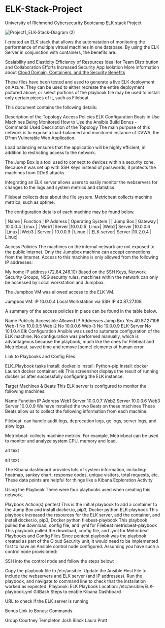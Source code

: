 # ELK-Stack-Project
University of RIchmond Cybersecurity Bootcamp ELK stack Project

![Project1_ELK-Stack-Diagram (2)](https://user-images.githubusercontent.com/86531330/135138057-96071aa4-23d6-4e23-bf85-5014dcf51638.jpg)


I created an ELK stack that allows the automatation of monitoring the performance of multiple virtual machines in one database. By using the ELK Server in conjunction with containers, the benefits are:

Scalability and Elasticity
Efficiency of Resources
Ideal for Team Distribution and Collaboration Efforts
Increased Security
App Isolation
More information about [Cloud Domain, Containers, and the Security Benefits](https://github.com/cltempleton1127/ELK-Stack-Project/blob/main/Additional%20Resources/Interview%20Question%20about%20Containers.md)

These files have been tested and used to generate a live ELK deployment on Azure. They can be used to either recreate the entire deployment pictured above, or select portions of the playbook file may be used to install only certain pieces of it, such as Filebeat.

This document contains the following details:

Description of the Topology
Access Policies
ELK Configuration
Beats in Use
Machines Being Monitored
How to Use the Ansible Build
Bonus - Commands Used
Description of the Topology
The main purpose of this network is to expose a load-balanced and monitored instance of DVWA, the D*mn Vulnerable Web Application.

Load balancing ensures that the application will be highly efficient, in addition to restricting access to the network.

The Jump Box is a tool used to connect to devices within a security zone. Because it was set up with SSH Keys instead of passwords, it protects the machines from DDoS attacks.

Integrating an ELK server allows users to easily monitor the webservers for changes to the logs and system metrics and statistics.

Filebeat collects data about the file system. Metricbeat collects machine metrics, such as uptime.

The configuration details of each machine may be found below.

| Name | Function |	IP Address | Operating System |
| Jump Box |	Gateway	| 10.0.0.4 |Linux |
| Web1	 |Server	|10.0.0.5|	Linux|
|Web2|	Server	|10.0.0.6	|Linux|
|Web3 | Server |  10.0.0.9 | Linux |
| ELK-server|	Server	|10.2.0.4	| Linux|

Access Policies
The machines on the internal network are not exposed to the public Internet. Only the Jumpbox machine can accept connections from the Internet. Access to this machine is only allowed from the following IP addresses:

My home IP address (72.84.246.10)
Based on the SSH Keys, Network Security Groups, NSG security rules, machines within the network can only be accessed by Local workstation and Jumpbox.

The Jumpbox VM was allowed access to the ELK VM.

Jumpbox VM: IP 10.0.0.4 Local Workstation via SSH IP 40.87.27.108

A summary of the access policies in place can be found in the table below.

Name	Publicly Accessible	Allowed IP Addresses
Jump Box	Yes	40.87.27.108
Web-1	No	10.0.0.5
Web-2	No	10.0.0.6
Web-3 No  10.0.0.9
ELK-Server	No	10.1.0.4
Elk Configuration
Ansible was used to automate configuration of the ELK machine. No configuration was performed manually, which is advantageous because the playbook, much like the ones for Filebeat and Metricbeat, saved time and remove [some] elements of human error.

Link to Playbooks and Config Files

ELK_Playbook tasks
Install: docker.io
Install: Python-pip
Install: docker
Launch docker container: elk
This screenshot displays the result of running docker ps after successfully configuring the ELK instance.

Target Machines & Beats
This ELK server is configured to monitor the following machines:

Name	Function	IP Address
Web1	Server	10.0.0.7
Web2	Server	10.0.0.6
Web3  Server  10.0.0.9
We have installed the two Beats on these machines These Beats allow us to collect the following information from each machine:

Filebeat: can handle audit logs, deprecation logs, gc logs, server logs, and slow logs.

Metricbeat: collects machine metrics. For example, Metricbeat can be used to monitor and analyze system CPU, memory and load.

alt text

alt text

The Kibana dashboard provides lots of system information, including: heatmap, sankey chart, response codes, unique visitors, total requests, etc. These data points are helpful for things like a Kibana Exploration Activity

Using the Playbook
There were four playbooks used when creating this network.

Playbook	Action(s)
pentest	This is the initial playbook to add a container to the Jump Box and install docker.io, pip3, Docker python
ELK-playbook	This playbook increased the resources for the ELK server, add the container, and install docker.io, pip3, Docker python
filebeat-playbook	This playbook pulled the download, config file, and .yml for Filebeat
metricbeat-playbook	This playbook pulled the download, config file, and .yml for Metricbeat
Playbooks and Config Files
Since pentest playbook was the playbook created as part of the Cloud Security unit, it would need to be implemented first to have an Ansible control node configured. Assuming you have such a control node provisioned:

SSH into the control node and follow the steps below:

Copy the playbook file to /etc/ansible.
Update the Ansible Host File to include the webservers and ELK server (and IP addresses).
Run the playbook, and navigate to command line to check that the installation worked as expected.
Playbook: ELK Playbook Location: /etc/ansible/ELK-playbook.yml
GitBash Steps to enable Kibana Dashboard

URL to check if the ELK server is running

Bonus
Link to Bonus: Commands

Group
Courtney Templeton
Josh Black
Laura Pratt
